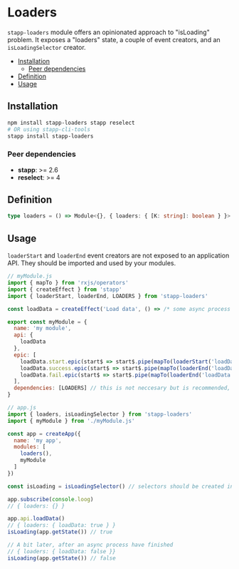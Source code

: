 # Loaders

`stapp-loaders` module offers an opinionated approach to "isLoading" problem. It exposes a "loaders" state, a couple of event creators, and an `isLoadingSelector` creator.

<!-- START doctoc generated TOC please keep comment here to allow auto update -->
<!-- DON'T EDIT THIS SECTION, INSTEAD RE-RUN doctoc TO UPDATE -->


- [Installation](#installation)
  - [Peer dependencies](#peer-dependencies)
- [Definition](#definition)
- [Usage](#usage)

<!-- END doctoc generated TOC please keep comment here to allow auto update -->

## Installation
```bash
npm install stapp-loaders stapp reselect
# OR using stapp-cli-tools
stapp install stapp-loaders
```

### Peer dependencies
* **stapp**: >= 2.6
* **reselect**: >= 4

## Definition

```typescript
type loaders = () => Module<{}, { loaders: { [K: string]: boolean } }>
```

## Usage

`loaderStart` and `loaderEnd` event creators are not exposed to an application API. They should be imported and used by your modules.

```js
// myModule.js
import { mapTo } from 'rxjs/operators'
import { createEffect } from 'stapp'
import { loaderStart, loaderEnd, LOADERS } from 'stapp-loaders'

const loadData = createEffect('Load data', () => /* some async process */)

export const myModule = {
  name: 'my module',
  api: {
    loadData
  },
  epic: [
    loadData.start.epic(start$ => start$.pipe(mapTo(loaderStart('loadData')))),
   	loadData.success.epic(start$ => start$.pipe(mapTo(loaderEnd('loadData')))),
    loadData.fail.epic(start$ => start$.pipe(mapTo(loaderEnd('loadData'))))
  ],
  dependencies: [LOADERS] // this is not neccesary but is recommended, so that you won't forget to use loaders module in your app.
}

// app.js
import { loaders, isLoadingSelector } from 'stapp-loaders'
import { myModule } from './myModule.js'

const app = createApp({
  name: 'my app',
  modules: [
    loaders(),
    myModule
  ]
})

const isLoading = isLoadingSelector() // selectors should be created individually for every app

app.subscribe(console.loog)
// { loaders: {} }

app.api.loadData()
// { loaders: { loadData: true } }
isLoading(app.getState()) // true

// A bit later, after an async process have finished
// { loaders: { loadData: false }}
isLoading(app.getState()) // false
```
<!--
## Type definitions

* [`loaders`](/types.html#loaders)
* [`loaderStart`](/types.html#loaderstart)
* [`loaderEnd`](/types.html#loaderend)
* [`isLoadingSelector`](/types.html#isloadingselector)
* [`Module`](/types.html#module)
-->

